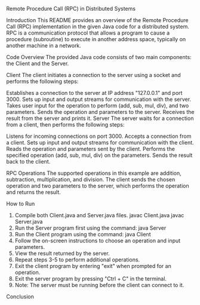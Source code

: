 Remote Procedure Call (RPC) in Distributed Systems

Introduction
This README provides an overview of the Remote Procedure Call (RPC) implementation in the given Java code for a distributed system. RPC is a communication protocol that allows a program to cause a procedure (subroutine) to execute in another address space, typically on another machine in a network.

Code Overview
The provided Java code consists of two main components: the Client and the Server.

Client
The client initiates a connection to the server using a socket and performs the following steps:

Establishes a connection to the server at IP address "127.0.0.1" and port 3000.
Sets up input and output streams for communication with the server.
Takes user input for the operation to perform (add, sub, mul, div), and two parameters.
Sends the operation and parameters to the server.
Receives the result from the server and prints it.
Server
The server waits for a connection from a client, then performs the following steps:

Listens for incoming connections on port 3000.
Accepts a connection from a client.
Sets up input and output streams for communication with the client.
Reads the operation and parameters sent by the client.
Performs the specified operation (add, sub, mul, div) on the parameters.
Sends the result back to the client.

RPC Operations
The supported operations in this example are addition, subtraction, multiplication, and division. The client sends the chosen operation and two parameters to the server, which performs the operation and returns the result.

How to Run
1. Compile both Client.java and Server.java files.
    javac Client.java
    javac Server.java
2. Run the Server program first using the command: java Server
3. Run the Client program using the command: java Client
4. Follow the on-screen instructions to choose an operation and input parameters.
5. View the result returned by the server.
6. Repeat steps 3-5 to perform additional operations.
7. Exit the client program by entering "exit" when prompted for an operation.
8. Exit the server program by pressing "Ctrl + C" in the terminal.
9. Note: The server must be running before the client can connect to it.

Conclusion